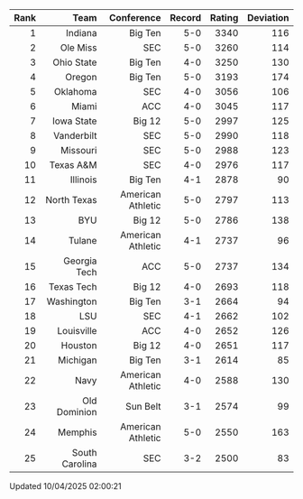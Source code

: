 | Rank  | Team                 | Conference           | Record   | Rating | Deviation |
| ---:  | ---:                 | ---:                 | ---:     | ---:   | ---:      |
| 1     | Indiana              | Big Ten              | 5-0      | 3340   | 116       |
| 2     | Ole Miss             | SEC                  | 5-0      | 3260   | 114       |
| 3     | Ohio State           | Big Ten              | 4-0      | 3250   | 130       |
| 4     | Oregon               | Big Ten              | 5-0      | 3193   | 174       |
| 5     | Oklahoma             | SEC                  | 4-0      | 3056   | 106       |
| 6     | Miami                | ACC                  | 4-0      | 3045   | 117       |
| 7     | Iowa State           | Big 12               | 5-0      | 2997   | 125       |
| 8     | Vanderbilt           | SEC                  | 5-0      | 2990   | 118       |
| 9     | Missouri             | SEC                  | 5-0      | 2988   | 123       |
| 10    | Texas A&M            | SEC                  | 4-0      | 2976   | 117       |
| 11    | Illinois             | Big Ten              | 4-1      | 2878   | 90        |
| 12    | North Texas          | American Athletic    | 5-0      | 2797   | 113       |
| 13    | BYU                  | Big 12               | 5-0      | 2786   | 138       |
| 14    | Tulane               | American Athletic    | 4-1      | 2737   | 96        |
| 15    | Georgia Tech         | ACC                  | 5-0      | 2737   | 134       |
| 16    | Texas Tech           | Big 12               | 4-0      | 2693   | 118       |
| 17    | Washington           | Big Ten              | 3-1      | 2664   | 94        |
| 18    | LSU                  | SEC                  | 4-1      | 2662   | 102       |
| 19    | Louisville           | ACC                  | 4-0      | 2652   | 126       |
| 20    | Houston              | Big 12               | 4-0      | 2651   | 117       |
| 21    | Michigan             | Big Ten              | 3-1      | 2614   | 85        |
| 22    | Navy                 | American Athletic    | 4-0      | 2588   | 130       |
| 23    | Old Dominion         | Sun Belt             | 3-1      | 2574   | 99        |
| 24    | Memphis              | American Athletic    | 5-0      | 2550   | 163       |
| 25    | South Carolina       | SEC                  | 3-2      | 2500   | 83        |

Updated 10/04/2025 02:00:21
